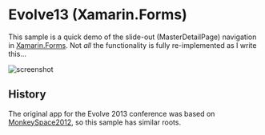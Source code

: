 Evolve13 (Xamarin.Forms)
=========

This sample is a quick demo of the slide-out (MasterDetailPage) navigation in [Xamarin.Forms](http://xamarin.com/forms). Not *all* the functionality is fully re-implemented as I write this...

![screenshot](https://github.com/conceptdev/xamarin-forms-samples/raw/master/Evolve13/Screenshots/ios-all "iOS")


History
------

The original app for the Evolve 2013 conference was based on [MonkeySpace2012](https://github.com/conceptdev/MonkeySpace/), so this sample has similar roots.